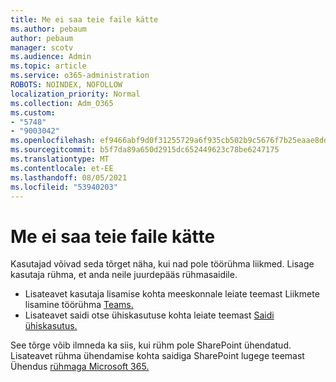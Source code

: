 ```yaml
---
title: Me ei saa teie faile kätte
ms.author: pebaum
author: pebaum
manager: scotv
ms.audience: Admin
ms.topic: article
ms.service: o365-administration
ROBOTS: NOINDEX, NOFOLLOW
localization_priority: Normal
ms.collection: Adm_O365
ms.custom:
- "5748"
- "9003042"
ms.openlocfilehash: ef9466abf9d0f31255729a6f935cb502b9c5676f7b25eaae8dd299e0788ecd81
ms.sourcegitcommit: b5f7da89a650d2915dc652449623c78be6247175
ms.translationtype: MT
ms.contentlocale: et-EE
ms.lasthandoff: 08/05/2021
ms.locfileid: "53940203"
---
```

# <a name="we-cant-get-your-files"></a>Me ei saa teie faile kätte

Kasutajad võivad seda tõrget näha, kui nad pole töörühma liikmed. Lisage kasutaja rühma, et anda neile juurdepääs rühmasaidile.

- Lisateavet kasutaja lisamise kohta meeskonnale leiate teemast Liikmete lisamine töörühma [Teams.](https://support.office.com/article/add-people-to-a-team-aff2249d-b456-4bc3-81e7-52327b6b38e9)
- Lisateavet saidi otse ühiskasutuse kohta leiate teemast [Saidi ühiskasutus.](https://support.office.com/article/Share-a-site-958771A8-D041-4EB8-B51C-AFEA2EAE3658)

See tõrge võib ilmneda ka siis, kui rühm pole SharePoint ühendatud. Lisateavet rühma ühendamise kohta saidiga SharePoint lugege teemast Ühendus [rühmaga Microsoft 365.](https://docs.microsoft.com/sharepoint/dev/transform/modernize-connect-to-office365-group)